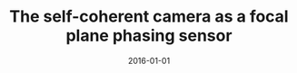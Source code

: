 ---
title: "The self-coherent camera as a focal plane phasing sensor"
collection: publications
permalink: /publication/2016-01-01-7
date: 2016-01-01
venue: 'EAS Publications Series'
---